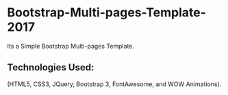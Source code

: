# Bootstrap-Multi-pages-Template-2017
Its a Simple Bootstrap Multi-pages Template.

## Technologies Used:

(HTML5, CSS3, JQuery, Bootstrap 3, FontAwesome, and WOW Animations). 
